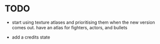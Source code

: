 TODO
====
- start using texture atlases and prioritising them when the new version comes
  out. have an atlas for fighters, actors, and bullets

- add a credits state
